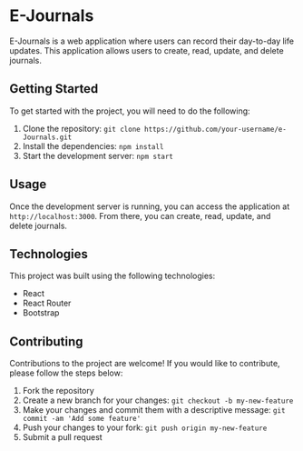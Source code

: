 # E-Journals

E-Journals is a web application where users can record their day-to-day life updates. This application allows users to create, read, update, and delete journals.

## Getting Started

To get started with the project, you will need to do the following:

1. Clone the repository: `git clone https://github.com/your-username/e-Journals.git`
2. Install the dependencies: `npm install`
3. Start the development server: `npm start`

## Usage

Once the development server is running, you can access the application at `http://localhost:3000`. From there, you can create, read, update, and delete journals.

## Technologies

This project was built using the following technologies:

- React
- React Router
- Bootstrap

## Contributing

Contributions to the project are welcome! If you would like to contribute, please follow the steps below:

1. Fork the repository
2. Create a new branch for your changes: `git checkout -b my-new-feature`
3. Make your changes and commit them with a descriptive message: `git commit -am 'Add some feature'`
4. Push your changes to your fork: `git push origin my-new-feature`
5. Submit a pull request



